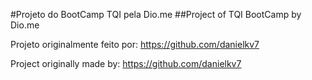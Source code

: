 #Projeto do BootCamp TQI pela Dio.me
##Project of TQI BootCamp by Dio.me

Projeto originalmente feito por: https://github.com/danielkv7

Project originally made by: https://github.com/danielkv7